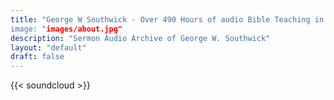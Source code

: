 ```yaml
---
title: "George W Southwick - Over 490 Hours of audio Bible Teaching in the Sermon Archive 
image: "images/about.jpg"
description: "Sermon Audio Archive of George W. Southwick"
layout: "default"
draft: false
---
```


{{< soundcloud >}}
